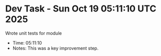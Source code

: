 # Dev Task - Sun Oct 19 05:11:10 UTC 2025
Wrote unit tests for module
- Time: 05:11:10
- Notes: This was a key improvement step.
